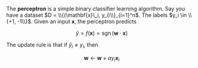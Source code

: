 The **perceptron** is a simple binary classifier learning algorithm. Say you have a dataset $D = \\{(\mathbf{x}\_i, y_i)\\}_{i=1}^n$. The labels $y_i \in \\{+1, -1\\}$. Given an input $\mathbf{x}$, the perceptron predicts

$$
\hat{y} = f(\mathbf{x}) = \operatorname{sgn}(\mathbf{w} \cdot \mathbf{x})
$$

The update rule is that if $\hat{y}_i \neq y_i$, then

$$
\mathbf{w} \leftarrow \mathbf{w} + \alpha y_i \mathbf{x}_i
$$